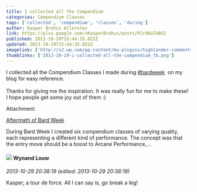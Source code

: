 ```yaml
---
title: I collected all the Compendium
categories: Compendium Classes
tags: ['collected', 'compendium', 'classes', 'during']
author: Kasper Brohus Allerslev
link: https://plus.google.com/+KasperBrohus/posts/PJr9AiFUBX2
published: 2013-10-29T15:44:35.022Z
updated: 2013-10-29T15:44:35.022Z
imagelink: ['http://s2.wp.com/wp-content/mu-plugins/highlander-comments/images/wplogo.png?m=1289230950g']
thumblinks: ['2013-10-29-i-collected-all-the-compendium_tb.png']
---
```


I collected all the Compendium Classes I made during  <a rel="nofollow" class="ot-hashtag" href="https://plus.google.com/s/%23bardweek/posts">#bardweek</a>  on my blog for easy reference.<br /><br />Thanks for giving me the inspiration. It was really fun for me to make these! I hope people get some joy out of them :)


Attachment:

<a href='http://partialsuccess.wordpress.com/2013/10/29/aftermath-of-bard-week/'>Aftermath of Bard Week</a>


During Bard Week I created six compendium classes of varying quality, each representing a different kind of performance. The concept was that the entry move should be a boost to Arcane Performance,...
<div id='comment z12qx5zqiu2gtzfw504ccboiarzdtj14dhs'>
  <h4><img src='{{site.baseurl}}//images/avatars/111256963556395023796_photo.jpg'> Wynand Louw</h4>
      <p><cite>2013-10-29 20:38:19 (edited: 2013-10-29 20:38:19)</cite></p>
        <p>Kasper, a tour de force. All I can say is, go break a leg!</p>
</div>
        